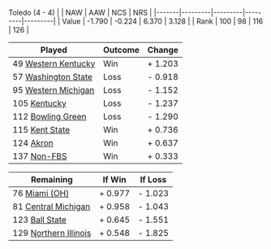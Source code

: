 Toledo (4 - 4)
|       |   NAW   |   AAW   |   NCS   |   NRS   |
|-------|---------|---------|---------|---------|
| Value |  -1.790 |  -0.224 |   6.370 |   3.128 |
| Rank  |     100 |      98 |     116 |     126 |

| Played                    | Outcome    |  Change  |
|---------------------------|------------|----------|
|  49 [Western Kentucky      ](WesternKentucky.md)| Win        | +  1.203 |
|  57 [Washington State      ](WashingtonState.md)| Loss       | -  0.918 |
|  95 [Western Michigan      ](WesternMichigan.md)| Loss       | -  1.152 |
| 105 [Kentucky              ](Kentucky.md)| Loss       | -  1.237 |
| 112 [Bowling Green         ](BowlingGreen.md)| Loss       | -  1.290 |
| 115 [Kent State            ](KentState.md)| Win        | +  0.736 |
| 124 [Akron                 ](Akron.md)| Win        | +  0.637 |
| 137 [Non-FBS               ](NonFBS.md)| Win        | +  0.333 |

| Remaining                 |  If Win  |  If Loss |
|---------------------------|----------|----------|
|  76 [Miami (OH)            ](MiamiOH.md)| +  0.977 | -  1.023 |
|  81 [Central Michigan      ](CentralMichigan.md)| +  0.958 | -  1.043 |
| 123 [Ball State            ](BallState.md)| +  0.645 | -  1.551 |
| 129 [Northern Illinois     ](NorthernIllinois.md)| +  0.548 | -  1.825 |

